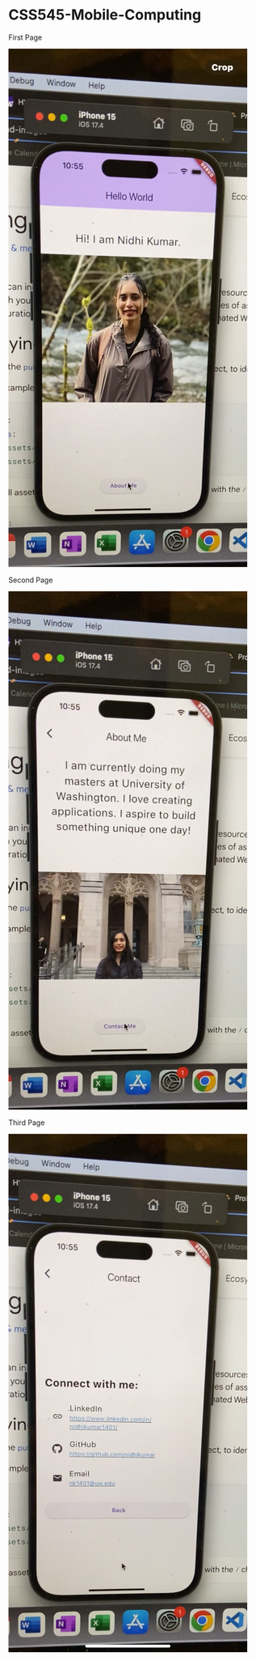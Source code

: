 # CSS545-Mobile-Computing

First Page

![alt_text](https://github.com/nidhikumar/CSS545-Mobile-Computing/blob/homework-1/hello_world/images/IMG_1888.PNG)

Second Page

![alt_text](https://github.com/nidhikumar/CSS545-Mobile-Computing/blob/homework-1/hello_world/images/IMG_1889.PNG)

Third Page

![alt_text](https://github.com/nidhikumar/CSS545-Mobile-Computing/blob/homework-1/hello_world/images/IMG_1890.PNG)

